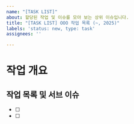 ```yaml
---
name: "[TASK LIST]"
about: 할당된 작업 및 이슈를 모아 보는 상위 이슈입니다.
title: "[TASK LIST] OOO 작업 목록 (~, 2025)"
labels: 'status: new, type: task'
assignees: ''

---
```


# 작업 개요

<!-- 이 이슈는 PR 작성 시 참고하기 쉬운 이슈입니다. 작업 영역을 간략히 설명해 주세요. -->

## 작업 목록 및 서브 이슈

<!-- 작업 설명 또는 이슈 번호 #0 -->

- [ ] 
- [ ]

